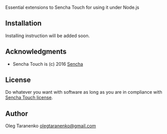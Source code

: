 Essential extensions to Sencha Touch for using it under Node.js 

## Installation

Installing instruction will be added soon.


## Acknowledgments

* Sencha Touch is (c) 2016 [Sencha](http://sencha.com/)


## License

Do whatever you want with software as long as you are in compliance with [Sencha Touch license](https://www.sencha.com/legal/#Sencha_Touch). 


## Author

Oleg Taranenko <olegtaranenko@gmail.com>

